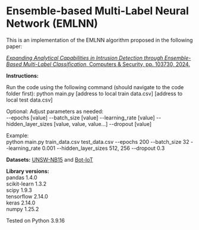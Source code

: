 # Ensemble-based Multi-Label Neural Network (EMLNN)

This is an implementation of the EMLNN algorithm proposed in the following paper:

[*Expanding Analytical Capabilities in Intrusion Detection through Ensemble-Based Multi-Label Classification*, Computers & Security, pp. 103730, 2024.](https://doi.org/10.1016/j.cose.2024.103730)


**Instructions:**

Run the code using the following command (should navigate to the code folder first):
python main.py [address to local train data.csv] [address to local test data.csv]

Optional: Adjust parameters as needed:<br>
--epochs [value] --batch_size [value] --learning_rate [value] --hidden_layer_sizes [value, value, value...] --dropout [value]

Example:<br>
python main.py train_data.csv test_data.csv --epochs 200 --batch_size 32 --learning_rate 0.001 --hidden_layer_sizes 512, 256 --dropout 0.3

**Datasets:** [UNSW-NB15](https://research.unsw.edu.au/projects/unsw-nb15-dataset) and [Bot-IoT](https://research.unsw.edu.au/projects/bot-iot-dataset)

**Library versions:**<br>
pandas                        1.4.0<br>
scikit-learn                  1.3.2<br>
scipy                         1.9.3<br>
tensorflow                    2.14.0<br>
keras                         2.14.0<br>
numpy                         1.25.2<br>

Tested on Python 3.9.16
